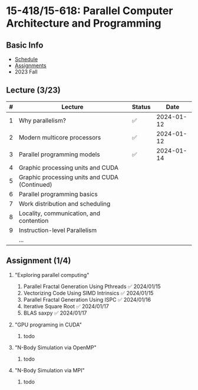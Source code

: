 # 15-418/15-618: Parallel Computer Architecture and Programming

## Basic Info

- [Schedule](https://www.cs.cmu.edu/afs/cs/academic/class/15418-f23/www/schedule.html)
- [Assignments](https://www.cs.cmu.edu/afs/cs/academic/class/15418-f23/www/assignments.html)
- 2023 Fall

## Lecture (3/23)


| #    | Lecture                           | Status           | Date |
| ---- | --------------------------------- | ---------------- | --- | 
| 1    | Why parallelism?                  | :white_check_mark: | 2024-01-12 |
| 2    | Modern multicore processors       | :white_check_mark: | 2024-01-12 |
| 3    | Parallel programming models       | :white_check_mark: | 2024-01-14 |
| 4    | Graphic processing units and CUDA |                  | |
| 5    | Graphic processing units and CUDA (Continued) |                  | |
| 6    | Parallel programming basics |                  | |
| 7    | Work distribution and scheduling  |                  | |
| 8    | Locality, communication, and contention |                  | |
| 9    | Instruction-level Parallelism |                  | |
|      | ... |                  | |

## Assignment (1/4)

1. "Exploring parallel computing"
    1. Parallel Fractal Generation Using Pthreads :white_check_mark: 2024/01/15
    2. Vectorizing Code Using SIMD Intrinsics :white_check_mark: 2024/01/15
    3. Parallel Fractal Generation Using ISPC :white_check_mark: 2024/01/16
    4. Iterative Square Root  :white_check_mark: 2024/01/17
    5. BLAS saxpy  :white_check_mark: 2024/01/17

2. "GPU programing in CUDA"
    1. todo
    
3. "N-Body Simulation via OpenMP"
    1. todo

4. "N-Body Simulation via MPI"
    1. todo
